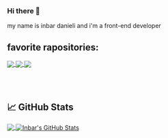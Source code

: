 ### Hi there 👋
my name is inbar danieli and i'm a front-end developer

## favorite rapositories:

<a href="https://github.com/InbarDanieli/tasks-meneger">
  <img align="center" src="https://github-readme-stats.vercel.app/api/pin/?username=InbarDanieli&repo=tasks-manager" />
</a>
<a href="https://github.com/InbarDanieli/pull-request-community">
  <img align="center" src="https://github-readme-stats.vercel.app/api/pin/?username=InbarDanieli&repo=pull-request-community" />
</a>
<a href="https://github.com/InbarDanieli/Cat-CSS">
  <img align="center" src="https://github-readme-stats.vercel.app/api/pin/?username=InbarDanieli&repo=Cat-CSS" />
</a>

<br/><br/>


## 📈 GitHub Stats
<a href="">
  <img align="center" src="https://github-readme-stats.vercel.app/api/top-langs/?username=InbarDanieli&hide=java,html&theme=gotham" />
</a>
<a href="https://github.com/MartinHeinz/MartinHeinz">
  <img align="center" src="https://github-readme-stats.vercel.app/api?username=InbarDanieli&show_icons=true&line_height=27&count_private=true&theme=gotham" alt="Inbar's GitHub Stats" />
</a>
